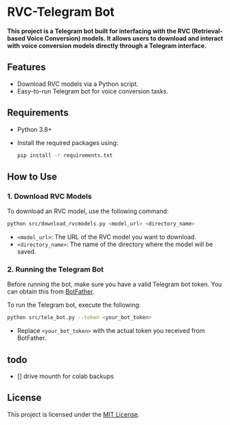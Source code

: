 # RVC-Telegram Bot

**This project is a Telegram bot built for interfacing with the RVC (Retrieval-based Voice Conversion) models. It allows users to download and interact with voice conversion models directly through a Telegram interface.**

## Features

- Download RVC models via a Python script.
- Easy-to-run Telegram bot for voice conversion tasks.
  
## Requirements

- Python 3.8+
- Install the required packages using:

  ```bash
  pip install -r requirements.txt
  ```

## How to Use

### 1. Download RVC Models

To download an RVC model, use the following command:

```bash
python src/download_rvcmodels.py <model_url> <directory_name>
```

- `<model_url>`: The URL of the RVC model you want to download.
- `<directory_name>`: The name of the directory where the model will be saved.

### 2. Running the Telegram Bot

Before running the bot, make sure you have a valid Telegram bot token. You can obtain this from [BotFather](https://core.telegram.org/bots#botfather).

To run the Telegram bot, execute the following:

```bash
python src/tele_bot.py --token <your_bot_token>
```

- Replace `<your_bot_token>` with the actual token you received from BotFather.


## todo
- [] drive mounth for colab backups




## License

This project is licensed under the [MIT License](LICENSE).

